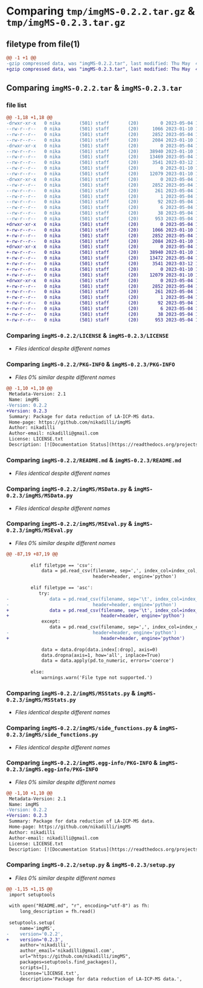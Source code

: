 # Comparing `tmp/imgMS-0.2.2.tar.gz` & `tmp/imgMS-0.2.3.tar.gz`

## filetype from file(1)

```diff
@@ -1 +1 @@
-gzip compressed data, was "imgMS-0.2.2.tar", last modified: Thu May  4 15:34:46 2023, max compression
+gzip compressed data, was "imgMS-0.2.3.tar", last modified: Thu May  4 15:45:05 2023, max compression
```

## Comparing `imgMS-0.2.2.tar` & `imgMS-0.2.3.tar`

### file list

```diff
@@ -1,18 +1,18 @@
-drwxr-xr-x   0 nika       (501) staff       (20)        0 2023-05-04 15:34:46.978643 imgMS-0.2.2/
--rw-r--r--   0 nika       (501) staff       (20)     1066 2023-01-10 13:41:26.000000 imgMS-0.2.2/LICENSE
--rw-r--r--   0 nika       (501) staff       (20)     2852 2023-05-04 15:34:46.978320 imgMS-0.2.2/PKG-INFO
--rw-r--r--   0 nika       (501) staff       (20)     2084 2023-01-10 13:41:26.000000 imgMS-0.2.2/README.md
-drwxr-xr-x   0 nika       (501) staff       (20)        0 2023-05-04 15:34:46.974694 imgMS-0.2.2/imgMS/
--rw-r--r--   0 nika       (501) staff       (20)    38940 2023-01-10 13:41:26.000000 imgMS-0.2.2/imgMS/MSData.py
--rw-r--r--   0 nika       (501) staff       (20)    13469 2023-05-04 15:30:59.000000 imgMS-0.2.2/imgMS/MSEval.py
--rw-r--r--   0 nika       (501) staff       (20)     3541 2023-03-12 16:49:41.000000 imgMS-0.2.2/imgMS/MSStats.py
--rw-r--r--   0 nika       (501) staff       (20)        0 2023-01-10 13:41:26.000000 imgMS-0.2.2/imgMS/__init__.py
--rw-r--r--   0 nika       (501) staff       (20)    12079 2023-01-10 13:41:26.000000 imgMS-0.2.2/imgMS/side_functions.py
-drwxr-xr-x   0 nika       (501) staff       (20)        0 2023-05-04 15:34:46.977752 imgMS-0.2.2/imgMS.egg-info/
--rw-r--r--   0 nika       (501) staff       (20)     2852 2023-05-04 15:34:46.000000 imgMS-0.2.2/imgMS.egg-info/PKG-INFO
--rw-r--r--   0 nika       (501) staff       (20)      261 2023-05-04 15:34:46.000000 imgMS-0.2.2/imgMS.egg-info/SOURCES.txt
--rw-r--r--   0 nika       (501) staff       (20)        1 2023-05-04 15:34:46.000000 imgMS-0.2.2/imgMS.egg-info/dependency_links.txt
--rw-r--r--   0 nika       (501) staff       (20)       92 2023-05-04 15:34:46.000000 imgMS-0.2.2/imgMS.egg-info/requires.txt
--rw-r--r--   0 nika       (501) staff       (20)        6 2023-05-04 15:34:46.000000 imgMS-0.2.2/imgMS.egg-info/top_level.txt
--rw-r--r--   0 nika       (501) staff       (20)       38 2023-05-04 15:34:46.978781 imgMS-0.2.2/setup.cfg
--rw-r--r--   0 nika       (501) staff       (20)      953 2023-05-04 15:32:05.000000 imgMS-0.2.2/setup.py
+drwxr-xr-x   0 nika       (501) staff       (20)        0 2023-05-04 15:45:05.237044 imgMS-0.2.3/
+-rw-r--r--   0 nika       (501) staff       (20)     1066 2023-01-10 13:41:26.000000 imgMS-0.2.3/LICENSE
+-rw-r--r--   0 nika       (501) staff       (20)     2852 2023-05-04 15:45:05.236487 imgMS-0.2.3/PKG-INFO
+-rw-r--r--   0 nika       (501) staff       (20)     2084 2023-01-10 13:41:26.000000 imgMS-0.2.3/README.md
+drwxr-xr-x   0 nika       (501) staff       (20)        0 2023-05-04 15:45:05.232416 imgMS-0.2.3/imgMS/
+-rw-r--r--   0 nika       (501) staff       (20)    38940 2023-01-10 13:41:26.000000 imgMS-0.2.3/imgMS/MSData.py
+-rw-r--r--   0 nika       (501) staff       (20)    13472 2023-05-04 15:40:53.000000 imgMS-0.2.3/imgMS/MSEval.py
+-rw-r--r--   0 nika       (501) staff       (20)     3541 2023-03-12 16:49:41.000000 imgMS-0.2.3/imgMS/MSStats.py
+-rw-r--r--   0 nika       (501) staff       (20)        0 2023-01-10 13:41:26.000000 imgMS-0.2.3/imgMS/__init__.py
+-rw-r--r--   0 nika       (501) staff       (20)    12079 2023-01-10 13:41:26.000000 imgMS-0.2.3/imgMS/side_functions.py
+drwxr-xr-x   0 nika       (501) staff       (20)        0 2023-05-04 15:45:05.235668 imgMS-0.2.3/imgMS.egg-info/
+-rw-r--r--   0 nika       (501) staff       (20)     2852 2023-05-04 15:45:05.000000 imgMS-0.2.3/imgMS.egg-info/PKG-INFO
+-rw-r--r--   0 nika       (501) staff       (20)      261 2023-05-04 15:45:05.000000 imgMS-0.2.3/imgMS.egg-info/SOURCES.txt
+-rw-r--r--   0 nika       (501) staff       (20)        1 2023-05-04 15:45:05.000000 imgMS-0.2.3/imgMS.egg-info/dependency_links.txt
+-rw-r--r--   0 nika       (501) staff       (20)       92 2023-05-04 15:45:05.000000 imgMS-0.2.3/imgMS.egg-info/requires.txt
+-rw-r--r--   0 nika       (501) staff       (20)        6 2023-05-04 15:45:05.000000 imgMS-0.2.3/imgMS.egg-info/top_level.txt
+-rw-r--r--   0 nika       (501) staff       (20)       38 2023-05-04 15:45:05.237478 imgMS-0.2.3/setup.cfg
+-rw-r--r--   0 nika       (501) staff       (20)      953 2023-05-04 15:41:33.000000 imgMS-0.2.3/setup.py
```

### Comparing `imgMS-0.2.2/LICENSE` & `imgMS-0.2.3/LICENSE`

 * *Files identical despite different names*

### Comparing `imgMS-0.2.2/PKG-INFO` & `imgMS-0.2.3/PKG-INFO`

 * *Files 0% similar despite different names*

```diff
@@ -1,10 +1,10 @@
 Metadata-Version: 2.1
 Name: imgMS
-Version: 0.2.2
+Version: 0.2.3
 Summary: Package for data reduction of LA-ICP-MS data.
 Home-page: https://github.com/nikadilli/imgMS
 Author: nikadilli
 Author-email: nikadilli@gmail.com
 License: LICENSE.txt
 Description: [![Documentation Status](https://readthedocs.org/projects/imgms/badge/?version=latest)](https://imgms.readthedocs.io/en/latest/?badge=latest)
```

### Comparing `imgMS-0.2.2/README.md` & `imgMS-0.2.3/README.md`

 * *Files identical despite different names*

### Comparing `imgMS-0.2.2/imgMS/MSData.py` & `imgMS-0.2.3/imgMS/MSData.py`

 * *Files identical despite different names*

### Comparing `imgMS-0.2.2/imgMS/MSEval.py` & `imgMS-0.2.3/imgMS/MSEval.py`

 * *Files 0% similar despite different names*

```diff
@@ -87,19 +87,19 @@
 
         elif filetype == 'csv':
             data = pd.read_csv(filename, sep=',', index_col=index_col, skipfooter=skipfooter,
                                header=header, engine='python')
 
         elif filetype == 'asc':
         	try:
-            	data = pd.read_csv(filename, sep='\t', index_col=index_col, skipfooter=skipfooter,
-                               header=header, engine='python')
+            	data = pd.read_csv(filename, sep='\t', index_col=index_col, skipfooter=skipfooter, 
+            	                   header=header, engine='python')
             except:
             	data = pd.read_csv(filename, sep=',', index_col=index_col, skipfooter=skipfooter,
-                               header=header, engine='python')
+            	                   header=header, engine='python')
                                
             data = data.drop(data.index[:drop], axis=0)
             data.dropna(axis=1, how='all', inplace=True)
             data = data.apply(pd.to_numeric, errors='coerce')
 
         else:
             warnings.warn('File type not supported.')
```

### Comparing `imgMS-0.2.2/imgMS/MSStats.py` & `imgMS-0.2.3/imgMS/MSStats.py`

 * *Files identical despite different names*

### Comparing `imgMS-0.2.2/imgMS/side_functions.py` & `imgMS-0.2.3/imgMS/side_functions.py`

 * *Files identical despite different names*

### Comparing `imgMS-0.2.2/imgMS.egg-info/PKG-INFO` & `imgMS-0.2.3/imgMS.egg-info/PKG-INFO`

 * *Files 0% similar despite different names*

```diff
@@ -1,10 +1,10 @@
 Metadata-Version: 2.1
 Name: imgMS
-Version: 0.2.2
+Version: 0.2.3
 Summary: Package for data reduction of LA-ICP-MS data.
 Home-page: https://github.com/nikadilli/imgMS
 Author: nikadilli
 Author-email: nikadilli@gmail.com
 License: LICENSE.txt
 Description: [![Documentation Status](https://readthedocs.org/projects/imgms/badge/?version=latest)](https://imgms.readthedocs.io/en/latest/?badge=latest)
```

### Comparing `imgMS-0.2.2/setup.py` & `imgMS-0.2.3/setup.py`

 * *Files 0% similar despite different names*

```diff
@@ -1,15 +1,15 @@
 import setuptools
 
 with open("README.md", "r", encoding="utf-8") as fh:
     long_description = fh.read()
 
 setuptools.setup(
     name='imgMS',
-    version='0.2.2',
+    version='0.2.3',
     author='nikadilli',
     author_email='nikadilli@gmail.com',
     url="https://github.com/nikadilli/imgMS",
     packages=setuptools.find_packages(),
     scripts=[],
     license='LICENSE.txt',
     description='Package for data reduction of LA-ICP-MS data.',
```

